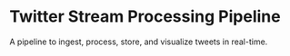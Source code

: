 # Twitter Stream Processing Pipeline
A pipeline to ingest, process, store, and visualize tweets in real-time.
